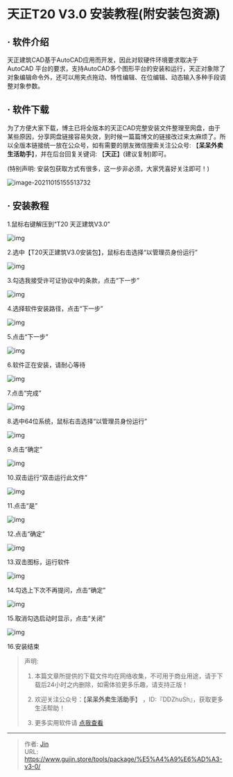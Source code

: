 # 天正T20 V3.0 安装教程(附安装包资源)


## · 软件介绍
天正建筑CAD基于AutoCAD应用而开发，因此对软硬件环境要求取决于 AutoCAD 平台的要求，支持AutoCAD多个图形平台的安装和运行，天正对象除了对象编辑命令外，还可以用夹点拖动、特性编辑、在位编辑、动态输入多种手段调整对象参数。

## · 软件下载
为了方便大家下载，博主已将全版本的天正CAD完整安装文件整理至网盘，由于某些原因，分享网盘链接容易失效，到时候一篇篇博文的链接改过来太麻烦了。所以全版本链接统一放在公众号，如有需要的朋友微信搜索关注公众号: 【**呆呆外卖生活助手**】，并在后台回复关键词: 【**天正**】(建议复制)即可。

(特别声明: 安装包获取方式有很多，这一步非必须，大家凭喜好关注即可！)

![image-20211015155513732](https://img.gujin.store/img/image-20211015155513732.png)

## · 安装教程

1.鼠标右键解压到“T20 天正建筑V3.0”

![img](https://img.gujin.store/img/v2-8c0950d3bbb64d36cf14d7d90da89e12_720w.png)



2.选中【T20天正建筑V3.0安装包】，鼠标右击选择“以管理员身份运行”

![img](https://img.gujin.store/img/v2-8bf314bef35784cae6fd2131cf0c5cf9_720w.png)



3.勾选我接受许可证协议中的条款，点击“下一步”

![img](https://img.gujin.store/img/v2-554dd788933c078f4dda5ba8c3ac4a47_720w.png)



4.选择软件安装路径，点击“下一步”

![img](https://img.gujin.store/img/v2-1226621ee2629c2989a09c05abb7041f_720w.png)



5.点击“下一步”

![img](https://img.gujin.store/img/v2-c6454c1a3416c1233b09b589957511de_720w.png)



6.软件正在安装，请耐心等待

![img](https://img.gujin.store/img/v2-884da8d26b74adc37a488c4bdbcf2b23_720w.png)



7.点击“完成”

![img](https://img.gujin.store/img/v2-b5110b3b0e7f907e618db18bd1501343_720w.png)

8.选中64位系统，鼠标右击选择“以管理员身份运行”

![img](https://img.gujin.store/img/v2-49638c53409352ae8b80ae8f5ef075f8_720w.png)



9.点击“确定”

![img](https://img.gujin.store/img/v2-39ce1570ea9b18eaa5706b9c7180c043_720w.png)



10.双击运行“双击运行此文件”

![img](https://img.gujin.store/img/v2-2d39b74c0d8a1c4cfe5a23b091fef343_720w.png)



11.点击“是”

![img](https://img.gujin.store/img/v2-470d9c2adf1be0e4fb3c1e63b5094b8b_720w.png)

12.点击“确定”

![img](https://img.gujin.store/img/v2-4f12acad08404ce0864ad8209ced5d22_720w.png)



13.双击图标，运行软件

![img](https://img.gujin.store/img/v2-f2b2e9785b560445ff52630a1aad5ae5_720w.png)



14.勾选上下次不再提问，点击“确定”

![img](https://img.gujin.store/img/v2-d2c3bfb1e4c95683ffcb8116efbb9b70_720w.png)



15.取消勾选启动时显示，点击“关闭”

![img](https://img.gujin.store/img/v2-aad05eb49ce643c0a4cfb1733d2c6ed4_720w.png)



16.安装结束




> 声明: 
>
> 1. 本篇文章所提供的下载文件均在网络收集，不可用于商业用途，请于下载后24小时之内删除，如需体验更多乐趣，请支持正版！
>
> 2. 欢迎关注公众号：【**呆呆外卖生活助手**】 ，ID:『DDZhuSh』，获取更多生活帮助！
>
> 3. 更多实用软件请  [点我查看](/tools)

---

> 作者: [Jin](https://img.gujin.store/img/favicon.ico)  
> URL: https://www.gujin.store/tools/package/%E5%A4%A9%E6%AD%A3-v3-0/  

